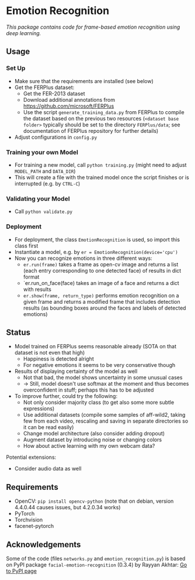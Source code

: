 # Emotion Recognition

_This package contains code for frame-based emotion recognition using deep learning._


## Usage


### Set Up

- Make sure that the requirements are installed (see below)
- Get the FERPlus dataset:
    - Get the FER-2013 dataset
    - Download additional annotations from https://github.com/microsoft/FERPlus
    - Use the script `generate_training_data.py` from FERPlus to compile the dataset based on the previous two resources
        (`<dataset base folder>` typically should be set to the directory `FERPlus/data`;
         see documentation of FERPlus repository for further details)
- Adjust configurations in `config.py`


### Training your own Model

- For training a new model, call `python training.py` (might need to adjust `MODEL_PATH` and `DATA_DIR`)
- This will create a file with the trained model once the script finishes or is interrupted (e.g. by `CTRL-C`)


### Validating your Model

- Call `python validate.py`


### Deployment

- For deployment, the class `EmotionRecognition` is used, so import this class first
- Instantiate a model, e.g. by `er = EmotionRecognition(device='cpu')`
- Now you can recognize emotions in three different ways:
    - `er.run(frame)` takes a frame as open-cv image and returns a list (each entry corresponding to one detected face) of results in dict format
    - `er.run_on_face(face) takes an image of a face and returns a dict with results
    - `er.show(frame, return_type)` performs emotion recognition on a given frame and returns a modified frame that includes detection results (as bounding boxes around the faces and labels of detected emotions)


## Status

- Model trained on FERPlus seems reasonable already (SOTA on that dataset is not even that high)
    - Happiness is detected alright
    - For negative emotions it seems to be very conservative though
- Results of displaying certainty of the model as well
    - Not that bad, the model shows uncertainty in some unusual cases
    - -> Still, model doesn't use softmax at the moment and thus becomes overconfident in stuff; perhaps this has to be adjusted
- To improve further, could try the following:
    - Not only consider majority class (to get also some more subtle expressions)
    - Use additional datasets (compile some samples of aff-wild2, taking few from each video, rescaling and saving in separate directories so it can be read easily)
    - Change model architecture (also consider adding dropout)
    - Augment dataset by introducing noise or changing colors
    - How about active learning with my own webcam data?

Potential extensions:

- Consider audio data as well


## Requirements

- OpenCV: `pip install opencv-python` (note that on debian, version 4.4.0.44 causes issues, but 4.2.0.34 works)
- PyTorch
- Torchvision
- facenet-pytorch


## Acknowledgements

Some of the code (files `networks.py` and `emotion_recognition.py`) is based on PyPI package `facial-emotion-recognition` (0.3.4) by Rayyan Akhtar: [Go to PyPI page](https://pypi.org/project/facial-emotion-recognition/)
